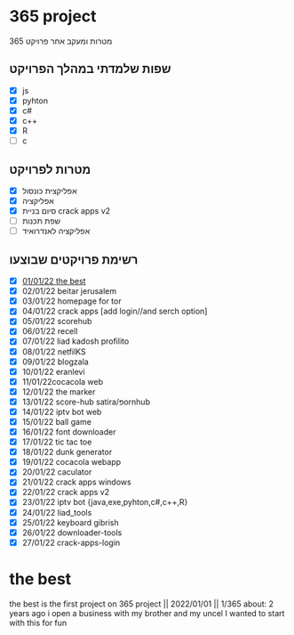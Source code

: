 
# 365 project
 
מטרות ומעקב אחר פרויקט 365

## שפות שלמדתי במהלך הפרויקט
- [x]   js
- [x] pyhton
- [x]  c#
- [x]   c++
- [x]  R
- [ ] c
##  מטרות לפרויקט

 - [x] אפליקצית כונסול 
- [x]  אפליקציה 
- [x] סיום בניית crack apps v2
 - [ ]  שפת תכנות
 - [ ]  אפליקציה לאנדרואיד

## רשימת פרויקטים שבוצעו

 - [x] [01/01/22 the best](#the-best)
 - [x] 02/01/22 beitar jerusalem
 - [x] 03/01/22 homepage for tor
 - [x] 04/01/22 crack apps [add login//and serch option]
 - [x] 05/01/22 scorehub
 - [x] 06/01/22 recell
 - [x] 07/01/22 liad kadosh profilito
 - [x] 08/01/22 netfilKS
 - [x] 09/01/22 blogzala
 - [x] 10/01/22 eranlevi
 - [x] 11/01/22cocacola web
 - [x] 12/01/22 the marker
 - [x] 13/01/22 score-hub satira/פornhub
 - [x] 14/01/22 iptv bot web
 - [x] 15/01/22 ball game
 - [x] 16/01/22 font downloader
 - [x] 17/01/22 tic tac toe
 - [x] 18/01/22 dunk generator
 - [x] 19/01/22 cocacola webapp
 - [x] 20/01/22 caculator
 - [x] 21/01/22 crack apps windows
 - [x] 22/01/22 crack apps v2
 - [x] 23/01/22  iptv bot {java,exe,pyhton,c#,c++,R}
 - [x] 24/01/22 liad_tools
 - [x] 25/01/22 keyboard gibrish
 - [x] 26/01/22 downloader-tools
 - [x] 27/01/22 crack-apps-login
# the best
the best is the first project on 365 project || 2022/01/01 || 1/365
about:
2 years ago i open a business with my brother and my uncel
I wanted to start with this for fun
